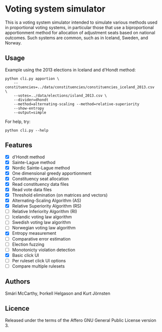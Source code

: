 # Voting system simulator

This is a voting system simulator intended to simulate various methods used in proportional voting
systems, in particular those that use a biproportional apportionment method for allocation of
adjustment seats based on national outcomes. Such systems are common, such as in Iceland, Sweden,
and Norway.


## Usage

Example using the 2013 elections in Iceland and d'Hondt method:
```
python cli.py apportion \
	--constituencies=../data/constituencies/constituencies_iceland_2013.csv \
	--votes=../data/elections/island_2013.csv \
	--divider=dhondt
	--method=alternating-scaling --method=relative-superiority
	--show-entropy
	--output=simple
```

For help, try:
```
python cli.py --help
```

## Features

 * [x] d'Hondt method
 * [x] Sainte-Lague method
 * [x] Nordic Sainte-Lague method
 * [x] One dimensional greedy apportionment
 * [x] Constituency seat allocation
 * [x] Read constituency data files
 * [x] Read vote data files
 * [x] Threshold elimination (on matrices and vectors)
 * [x] Alternating-Scaling Algorithm (AS)
 * [x] Relative Superiority Algorithm (RS)
 * [ ] Relative Inferiority Algorithm (RI)
 * [ ] Icelandic voting law algorithm
 * [ ] Swedish voting law algorithm
 * [ ] Norwegian voting law algorithm
 * [x] Entropy measurement
 * [ ] Comparative error estimation
 * [ ] Election fuzzing
 * [ ] Monotonicty violation detection
 * [x] Basic click UI
 * [ ] Per ruleset click UI options
 * [ ] Compare multiple rulesets

## Authors

Smári McCarthy, Þorkell Helgason and Kurt Jörnsten

## Licence

Released under the terms of the Affero GNU General Public License version 3.
